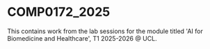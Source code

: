 # COMP0172_2025

This contains work from the lab sessions for the module titled 'AI for Biomedicine and Healthcare', T1 2025-2026 @ UCL. 
